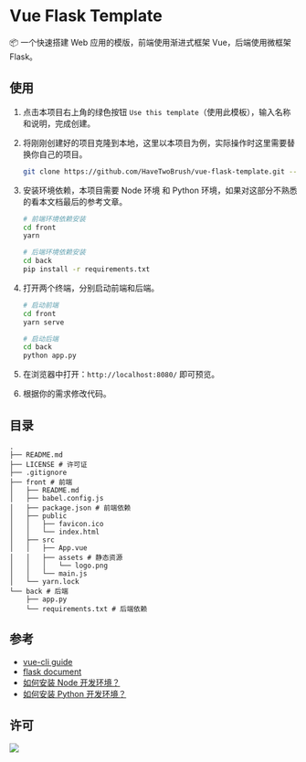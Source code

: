 # Vue Flask Template

📦 一个快速搭建 Web 应用的模版，前端使用渐进式框架 Vue，后端使用微框架 Flask。

## 使用

1. 点击本项目右上角的绿色按钮 `Use this template`（使用此模板），输入名称和说明，完成创建。

2. 将刚刚创建好的项目克隆到本地，这里以本项目为例，实际操作时这里需要替换你自己的项目。

    ```bash
    git clone https://github.com/HaveTwoBrush/vue-flask-template.git --depth 1
    ```

3. 安装环境依赖，本项目需要 Node 环境 和 Python 环境，如果对这部分不熟悉的看本文档最后的参考文章。

    ```bash
    # 前端环境依赖安装
    cd front
    yarn
    
    # 后端环境依赖安装
    cd back
    pip install -r requirements.txt
    ```

4. 打开两个终端，分别启动前端和后端。

    ```bash
    # 启动前端
    cd front
    yarn serve
    
    # 启动后端
    cd back
    python app.py
    ```

5. 在浏览器中打开：`http://localhost:8080/` 即可预览。

6. 根据你的需求修改代码。

## 目录

```
.
├── README.md
├── LICENSE # 许可证
├── .gitignore
├── front # 前端
│   ├── README.md
│   ├── babel.config.js
│   ├── package.json # 前端依赖
│   ├── public
│   │   ├── favicon.ico
│   │   └── index.html
│   ├── src
│   │   ├── App.vue
│   │   ├── assets # 静态资源
│   │   │   └── logo.png
│   │   └── main.js
│   └── yarn.lock
└── back # 后端
    ├── app.py
    └── requirements.txt # 后端依赖
```

## 参考

- [vue-cli guide](https://cli.vuejs.org/zh/guide/)
- [flask document](https://dormousehole.readthedocs.io/en/latest/)
- [如何安装 Node 开发环境？](https://v2ai.cn/linux/2018/11/11/LX-10.html)
- [如何安装 Python 开发环境？](https://v2ai.cn/linux/2018/04/29/LX-2.html)

## 许可

[![](https://award.dovolopor.com?lt=License&rt=MIT&rbc=green)](./LICENSE)
